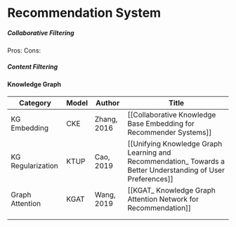 # Recommendation System

##### Collaborative Filtering
Pros: 
Cons:  

##### Content Filtering


#### Knowledge Graph

| Category          | Model | Author      | Title                                                                                                        |
| ----------------- | ----- | ----------- | ------------------------------------------------------------------------------------------------------------ |
| KG Embedding      | CKE   | Zhang, 2016 | [[Collaborative Knowledge Base Embedding for Recommender Systems]]               |
| KG Regularization | KTUP  | Cao, 2019   | [[Unifying Knowledge Graph Learning and Recommendation_ Towards a Better Understanding of User Preferences]] |
| Graph Attention   | KGAT  | Wang, 2019  | [[KGAT_ Knowledge Graph Attention Network for Recommendation]]                                               |
|                   |       |             |                                                                                                              |
|                   |       |             |                                                                                                              |

